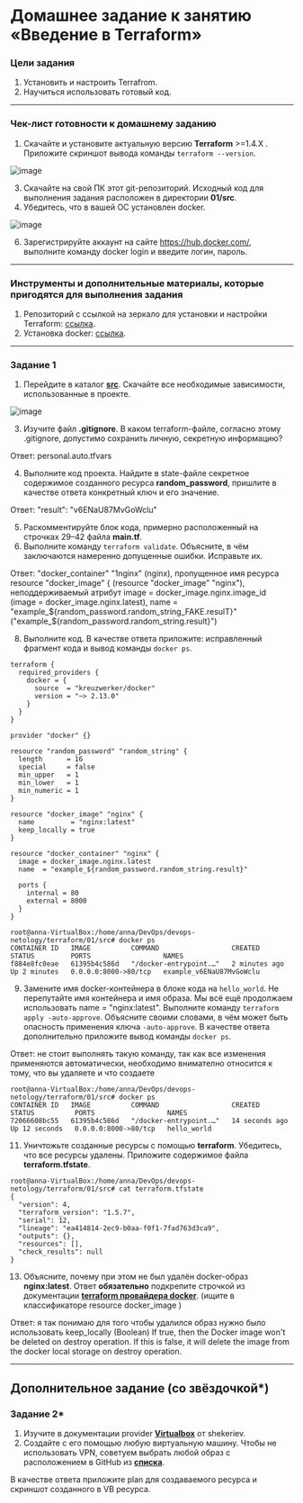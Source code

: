 # Домашнее задание к занятию «Введение в Terraform»

### Цели задания

1. Установить и настроить Terrafrom.
2. Научиться использовать готовый код.

------

### Чек-лист готовности к домашнему заданию

1. Скачайте и установите актуальную версию **Terraform** >=1.4.X . Приложите скриншот вывода команды ```terraform --version```.

![image](https://github.com/YoungHacker1912/devops-netology/assets/93939433/0acb2bea-5127-41dd-8274-009a8d6578c6)

3. Скачайте на свой ПК этот git-репозиторий. Исходный код для выполнения задания расположен в директории **01/src**.
4. Убедитесь, что в вашей ОС установлен docker.

![image](https://github.com/YoungHacker1912/devops-netology/assets/93939433/77413e55-ca45-4712-98de-8679d554048d)

6. Зарегистрируйте аккаунт на сайте https://hub.docker.com/, выполните команду docker login и введите логин, пароль.

------

### Инструменты и дополнительные материалы, которые пригодятся для выполнения задания

1. Репозиторий с ссылкой на зеркало для установки и настройки Terraform: [ссылка](https://github.com/netology-code/devops-materials).
2. Установка docker: [ссылка](https://docs.docker.com/engine/install/ubuntu/). 
------

### Задание 1

1. Перейдите в каталог [**src**](https://github.com/netology-code/ter-homeworks/tree/main/01/src). Скачайте все необходимые зависимости, использованные в проекте.

![image](https://github.com/YoungHacker1912/devops-netology/assets/93939433/09e13c9f-3cb5-49ee-9005-f1fbaa651c75)

 
3. Изучите файл **.gitignore**. В каком terraform-файле, согласно этому .gitignore, допустимо сохранить личную, секретную информацию?

Ответ: personal.auto.tfvars

4. Выполните код проекта. Найдите в state-файле секретное содержимое созданного ресурса **random_password**, пришлите в качестве ответа конкретный ключ и его значение.

Ответ: "result": "v6ENaU87MvGoWclu"

5. Раскомментируйте блок кода, примерно расположенный на строчках 29–42 файла **main.tf**.
6. Выполните команду ```terraform validate```. Объясните, в чём заключаются намеренно допущенные ошибки. Исправьте их.

Ответ: "docker_container" "1nginx" (nginx), пропущенное имя ресурса resource "docker_image" { (resource "docker_image" "nginx"), неподдерживаемый атрибут image = docker_image.nginx.image_id (image = docker_image.nginx.latest), name  = "example_${random_password.random_string_FAKE.resulT}" ("example_${random_password.random_string.result}")
  
8. Выполните код. В качестве ответа приложите: исправленный фрагмент кода и вывод команды ```docker ps```.

```
terraform {
  required_providers {
    docker = {
      source  = "kreuzwerker/docker"
      version = "~> 2.13.0"
    }
  }
}

provider "docker" {}

resource "random_password" "random_string" {
  length      = 16
  special     = false
  min_upper   = 1
  min_lower   = 1
  min_numeric = 1
}

resource "docker_image" "nginx" {
  name         = "nginx:latest"
  keep_locally = true
}

resource "docker_container" "nginx" {
  image = docker_image.nginx.latest
  name  = "example_${random_password.random_string.result}"

  ports {
    internal = 80
    external = 8000
  }
}

```

```
root@anna-VirtualBox:/home/anna/DevOps/devops-netology/terraform/01/src# docker ps
CONTAINER ID   IMAGE          COMMAND                  CREATED         STATUS         PORTS                  NAMES
f884e8fc0eae   61395b4c586d   "/docker-entrypoint.…"   2 minutes ago   Up 2 minutes   0.0.0.0:8000->80/tcp   example_v6ENaU87MvGoWclu
```

9. Замените имя docker-контейнера в блоке кода на ```hello_world```. Не перепутайте имя контейнера и имя образа. Мы всё ещё продолжаем использовать name = "nginx:latest". Выполните команду ```terraform apply -auto-approve```.
Объясните своими словами, в чём может быть опасность применения ключа  ```-auto-approve```. В качестве ответа дополнительно приложите вывод команды ```docker ps```.

Ответ: не стоит выполнять такую команду, так как все изменения применяются автоматически, необходимо внимателно относится к тому, что вы удаляете и что создаете

```
root@anna-VirtualBox:/home/anna/DevOps/devops-netology/terraform/01/src# docker ps
CONTAINER ID   IMAGE          COMMAND                  CREATED          STATUS          PORTS                  NAMES
72066608bc55   61395b4c586d   "/docker-entrypoint.…"   14 seconds ago   Up 12 seconds   0.0.0.0:8000->80/tcp   hello_world
```

11. Уничтожьте созданные ресурсы с помощью **terraform**. Убедитесь, что все ресурсы удалены. Приложите содержимое файла **terraform.tfstate**.

```
root@anna-VirtualBox:/home/anna/DevOps/devops-netology/terraform/01/src# cat terraform.tfstate
{
  "version": 4,
  "terraform_version": "1.5.7",
  "serial": 12,
  "lineage": "ea414814-2ec9-b0aa-f0f1-7fad763d3ca9",
  "outputs": {},
  "resources": [],
  "check_results": null
}
```
     
13. Объясните, почему при этом не был удалён docker-образ **nginx:latest**. Ответ **обязательно** подкрепите строчкой из документации [**terraform провайдера docker**](https://docs.comcloud.xyz/providers/kreuzwerker/docker/latest/docs).  (ищите в классификаторе resource docker_image )

Ответ: я так понимаю для того чтобы удалился образ нужно было использовать keep_locally (Boolean) If true, then the Docker image won't be deleted on destroy operation. If this is false, it will delete the image from the docker local storage on destroy operation.

------

## Дополнительное задание (со звёздочкой*)

### Задание 2*

1. Изучите в документации provider [**Virtualbox**](https://docs.comcloud.xyz/providers/shekeriev/virtualbox/latest/docs) от 
shekeriev.
2. Создайте с его помощью любую виртуальную машину. Чтобы не использовать VPN, советуем выбрать любой образ с расположением в GitHub из [**списка**](https://www.vagrantbox.es/).

В качестве ответа приложите plan для создаваемого ресурса и скриншот созданного в VB ресурса. 
